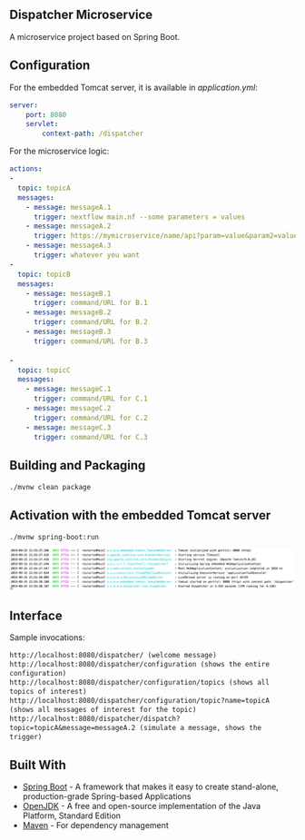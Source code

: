 Dispatcher Microservice
----
A microservice project based on Spring Boot.

## Configuration
For the embedded Tomcat server, it is available in  _application.yml_:
```yaml
server:
    port: 8080
    servlet:
        context-path: /dispatcher
```

For the microservice logic:
```yaml
actions:
-
  topic: topicA
  messages:
    - message: messageA.1
      trigger: nextflow main.nf --some parameters = values
    - message: messageA.2
      trigger: https://mymicroservice/name/api?param=value&param2=value2
    - message: messageA.3
      trigger: whatever you want
-
  topic: topicB
  messages:
    - message: messageB.1
      trigger: command/URL for B.1
    - message: messageB.2
      trigger: command/URL for B.2
    - message: messageB.3
      trigger: command/URL for B.3

-
  topic: topicC
  messages:
    - message: messageC.1
      trigger: command/URL for C.1
    - message: messageC.2
      trigger: command/URL for C.2
    - message: messageC.3
      trigger: command/URL for C.3

```

## Building and Packaging
~~~
./mvnw clean package
~~~
## Activation with the embedded Tomcat server
~~~
./mvnw spring-boot:run
~~~
![Emb start](doc/EmbTomcatStart.png)
## Interface

Sample invocations:
~~~
http://localhost:8080/dispatcher/ (welcome message)
http://localhost:8080/dispatcher/configuration (shows the entire configuration)
http://localhost:8080/dispatcher/configuration/topics (shows all topics of interest)
http://localhost:8080/dispatcher/configuration/topic?name=topicA (shows all messages of interest for the topic)
http://localhost:8080/dispatcher/dispatch?topic=topicA&message=messageA.2 (simulate a message, shows the trigger)
~~~

## Built With
* [Spring Boot](https://spring.io/projects/spring-boot) - A framework that makes it easy to create stand-alone, production-grade Spring-based Applications
* [OpenJDK](https://openjdk.java.net/) - A free and open-source implementation of the Java Platform, Standard Edition
* [Maven](https://maven.apache.org/) - For dependency management
